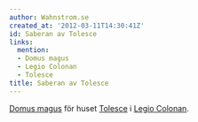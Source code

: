 ```yaml
---
author: Wahnstrom.se
created_at: '2012-03-11T14:30:41Z'
id: Saberan av Tolesce
links:
  mention:
  - Domus magus
  - Legio Colonan
  - Tolesce
title: Saberan av Tolesce
---
```


[Domus magus] för huset [Tolesce] i [Legio Colonan].

  [Domus magus]: Domus_magus
  [Tolesce]: Tolesce
  [Legio Colonan]: Legio_Colonan